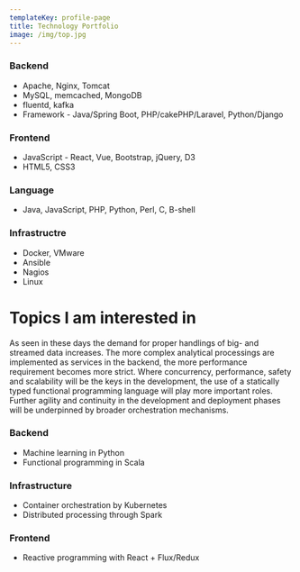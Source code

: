 ```yaml
---
templateKey: profile-page
title: Technology Portfolio
image: /img/top.jpg
---
```


### Backend 
* Apache, Nginx, Tomcat 
* MySQL, memcached, MongoDB
* fluentd, kafka
* Framework - Java/Spring Boot, PHP/cakePHP/Laravel, Python/Django

### Frontend 
* JavaScript - React, Vue, Bootstrap, jQuery, D3
* HTML5, CSS3

### Language
* Java, JavaScript, PHP, Python, Perl, C, B-shell

### Infrastructre
* Docker, VMware
* Ansible
* Nagios
* Linux

# Topics I am interested in

As seen in these days the demand for proper handlings of big- and streamed data increases. The more complex analytical processings are implemented as services in the backend, the more performance requirement becomes more strict. Where concurrency, performance, safety and scalability will be the keys in the development, the use of a statically typed functional programming language will play more important roles. Further agility and continuity in the development and deployment phases will 
be underpinned by broader orchestration mechanisms.   

### Backend
  - Machine learning in Python
  - Functional programming in Scala

### Infrastructure
  - Container orchestration by Kubernetes
  - Distributed processing through Spark

### Frontend
  - Reactive programming with React + Flux/Redux
 
